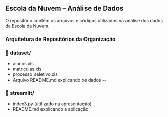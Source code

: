 ## Escola da Nuvem – Análise de Dados

O repositório contém os arquivos e códigos utilizados na análise dos dados da Escola da Nuvem.

### Arquitetura de Repositórios da Organização

### 📁 dataset/
- alunos.xls
- matriculas.xls
- processo_seletivo.xls
- Arquivo README.md explicando os dados 
--
### 📁 streamlit/
- index3.py (utilizado na apresentação)
- README.md explicando a aplicação
